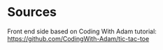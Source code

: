 # Sources

Front end side based on Coding With Adam tutorial: https://github.com/CodingWith-Adam/tic-tac-toe
